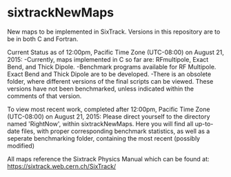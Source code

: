 # sixtrackNewMaps
New maps to be implemented in SixTrack. Versions in this repository are to be in both C and Fortran. 

Current Status as of 12:00pm, Pacific Time Zone (UTC-08:00) on August 21, 2015:
	-Currently, maps implemented in C so far are: RFmultipole, Exact Bend, and Thick Dipole.
	-Benchmark programs available for RF Multipole. Exact Bend and Thick Dipole are to be developed. 
	-There is an obsolete folder, where different versions of the final scripts can be viewed. These
	 versions have not been benchmarked, unless indicated within the comments of that version.

To view most recent work, completed after 12:00pm, Pacific Time Zone (UTC-08:00) on August 21, 2015:
	Please direct yourself to the directory named 'RightNow', within sixtrackNewMaps. Here you 
	will find all up-to-date files, with proper corresponding benchmark statistics, as well as a 
	seperate benchmarking folder, containing the most recent (possibly modified)

All maps reference the Sixtrack Physics Manual which can be found at: 
	https://sixtrack.web.cern.ch/SixTrack/


